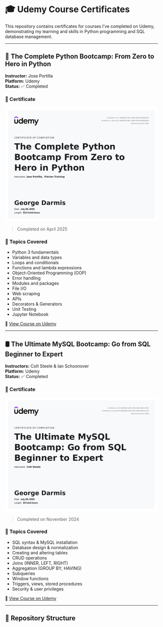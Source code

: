 # 🎓 Udemy Course Certificates

This repository contains certificates for courses I’ve completed on Udemy, demonstrating my learning and skills in Python programming and SQL database management.

---

## 🐍 The Complete Python Bootcamp: From Zero to Hero in Python

**Instructor:** Jose Portilla  
**Platform:** Udemy  
**Status:** ✅ Completed

### 📜 Certificate

![Python Certificate](./python_certificate.png)  
> Completed on April 2025

### 🧠 Topics Covered

- Python 3 fundamentals
- Variables and data types
- Loops and conditionals
- Functions and lambda expressions
- Object-Oriented Programming (OOP)
- Error handling
- Modules and packages
- File I/O
- Web scraping
- APIs
- Decorators & Generators
- Unit Testing
- Jupyter Notebook

🔗 [View Course on Udemy](https://www.udemy.com/course/complete-python-bootcamp/)

---

## 🛢️ The Ultimate MySQL Bootcamp: Go from SQL Beginner to Expert

**Instructors:** Colt Steele & Ian Schoonover  
**Platform:** Udemy  
**Status:** ✅ Completed

### 📜 Certificate

![MySQL Certificate](./mysql_certificate.png)  
> Completed on November 2024

### 🧠 Topics Covered

- SQL syntax & MySQL installation
- Database design & normalization
- Creating and altering tables
- CRUD operations
- Joins (INNER, LEFT, RIGHT)
- Aggregation (GROUP BY, HAVING)
- Subqueries
- Window functions
- Triggers, views, stored procedures
- Security & user privileges

🔗 [View Course on Udemy](https://www.udemy.com/course/the-ultimate-mysql-bootcamp-go-from-sql-beginner-to-expert/)

---

## 📂 Repository Structure

